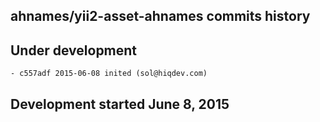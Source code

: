 ahnames/yii2-asset-ahnames commits history
------------------------------------------

## Under development

    - c557adf 2015-06-08 inited (sol@hiqdev.com)

## Development started June 8, 2015

